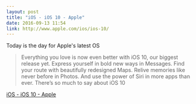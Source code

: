 ```yaml
---
layout: post
title: "iOS - iOS 10 - Apple"
date: 2016-09-13 11:54
link: http://www.apple.com/ios/ios-10/
---
```


Today is the day for Apple's latest OS

> Everything you love is now even better with iOS 10, our biggest release yet. Express yourself in bold new ways in Messages. Find your route with beautifully redesigned Maps. Relive memories like never before in Photos. And use the power of Siri in more apps than ever. There’s so much to say about iOS 10

[iOS - iOS 10 - Apple](http://www.apple.com/ios/ios-10/)

